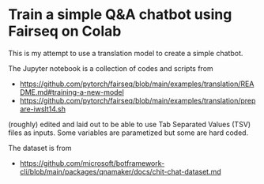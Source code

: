 # Train a simple Q&A chatbot using Fairseq on Colab

This is my attempt to use a translation model to create a simple chatbot.

The Jupyter notebook is a collection of codes and scripts from
- https://github.com/pytorch/fairseq/blob/main/examples/translation/README.md#training-a-new-model
- https://github.com/pytorch/fairseq/blob/main/examples/translation/prepare-iwslt14.sh

(roughly) edited and laid out to be able to use Tab Separated Values (TSV) files as inputs. Some variables are parametized but some are hard coded.

The dataset is from
- https://github.com/microsoft/botframework-cli/blob/main/packages/qnamaker/docs/chit-chat-dataset.md

